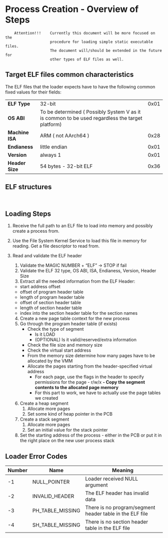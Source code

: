 # Process Creation - Overview of Steps

```
    Attention!!!    Currently this document will be more focused on the 
                    procedure for loading simple static executable files. 
                    The document will/should be extended in the future for 
                    other types of ELF files as well.
```

## Target ELF files common characteristics

The ELF files that the loader expects have to have the following common fixed values for their fields:

|       |           |               |
| ---   |   ---     |      ---      |
|**ELF Type**   |   32-bit          |      0x01 |
| **OS ABI**    |    To be determined ( Possibly System V as it is common to be used regardless the target platform)
| **Machine ISA**    |  ARM ( not AArch64 ) | 0x28
| **Endianess**      | little endian        | 0x01
| **Version**        |always 1              | 0x01
| **Header Size**    |54 bytes - 32-bit ELF | 0x36

## ELF structures

```

```

```

```


## Loading Steps

1. Receive the full path to an ELF file to load into memory and possibly create a process from.
       
2. Use the File System Kernel Service to load this file in memory for reading. Get a file descriptor to read from.
       
3. Read and validate the ELF header

    1. Validate the MAGIC NUMBER + “ELF” -> STOP if fail
    2. Validate the ELF 32 type, OS ABI, ISA, Endianess, Version, Header Size
    3. Extract all the needed information from the ELF Header:
	- start address offset
	- offset of program header table
	- length of program header table
	- offset of section header table
	- length of section header table
	- index into the section header table for the section names 
    4. Create a new page table context for the new process
    5. Go through the program header table (if exists)
        - Check the type of segment
          - Is it LOAD
          - (OPTIONAL) Is it valid/reserved/extra information 
        - Check the file size and memory size
        - Check the virtual start address
        - From the memory size determine how many pages have to be allocated by the VMM
        - Allocate the pages starting from the header-specified virtual address
            - For each page, use the flags in the header to specify permissions for the page - r/w/x
        **- Copy the segment contents to the allocated page memory**
          - For this part to work, we have to actually use the page tables we created
    6.  Create a heap segment
        1.  Allocate more pages 
        2.  Set some kind of heap pointer in the PCB
    7.  Create a stack segment 
        1.  Allocate more pages
        2.  Set an initial value for the stack pointer
    8.  Set the starting address of the process - either in the PCB or put it in the right place on the new user process stack 
    


## Loader Error Codes

| Number   |   Name    |   Meaning     |
|   ---    |    ---    |     ---       |
|    -1     |   NULL_POINTER        |  Loader received NULL argument|
|    -2     |   INVALID_HEADER      |  The ELF header has invalid data      |
|    -3     |   PH_TABLE_MISSING    |  There is no program/segment header table in the ELF file |
|    -4     |   SH_TABLE_MISSING    |  There is no section header table in the ELF file |
